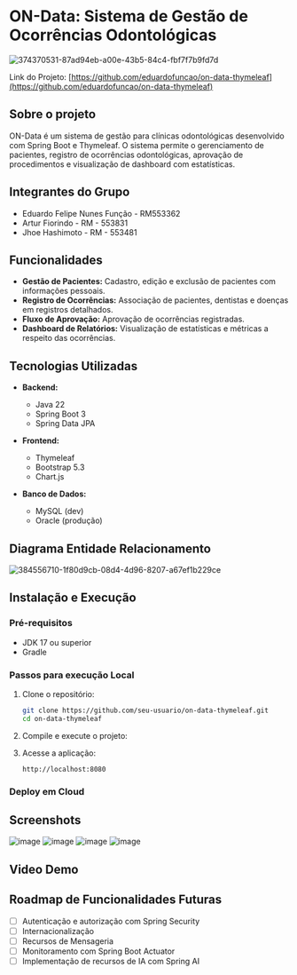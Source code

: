 # ON-Data: Sistema de Gestão de Ocorrências Odontológicas

![374370531-87ad94eb-a00e-43b5-84c4-fbf7f7b9fd7d](https://github.com/user-attachments/assets/1eed88d3-136a-4f14-903d-60963a949a3d)

Link do Projeto: [https://github.com/eduardofuncao/on-data-thymeleaf](https://github.com/eduardofuncao/on-data-thymeleaf)

## Sobre o projeto

ON-Data é um sistema de gestão para clínicas odontológicas desenvolvido com Spring Boot e Thymeleaf. O sistema permite o gerenciamento de pacientes, registro de ocorrências odontológicas, aprovação de procedimentos e visualização de dashboard com estatísticas.

## Integrantes do Grupo

- Eduardo Felipe Nunes Função - RM553362
- Artur Fiorindo - RM - 553831
- Jhoe Hashimoto - RM - 553481

## Funcionalidades

- **Gestão de Pacientes:** Cadastro, edição e exclusão de pacientes com informações pessoais.
- **Registro de Ocorrências:** Associação de pacientes, dentistas e doenças em registros detalhados.
- **Fluxo de Aprovação:** Aprovação de ocorrências registradas.
- **Dashboard de Relatórios:** Visualização de estatísticas e métricas a respeito das ocorrências.

## Tecnologias Utilizadas
- **Backend:**
  - Java 22
  - Spring Boot 3
  - Spring Data JPA

- **Frontend:**
  - Thymeleaf
  - Bootstrap 5.3
  - Chart.js

- **Banco de Dados:**
  - MySQL (dev)
  - Oracle (produção)

## Diagrama Entidade Relacionamento
![384556710-1f80d9cb-08d4-4d96-8207-a67ef1b229ce](https://github.com/user-attachments/assets/7af3ff08-2465-4a2f-8c95-26cc754a14b1)


## Instalação e Execução
### Pré-requisitos
- JDK 17 ou superior
- Gradle

### Passos para execução Local
1. Clone o repositório:
   ```bash
   git clone https://github.com/seu-usuario/on-data-thymeleaf.git
   cd on-data-thymeleaf
   ```

2. Compile e execute o projeto:

3. Acesse a aplicação:
   ```
   http://localhost:8080
   ```

### Deploy em Cloud

## Screenshots
![image](https://github.com/user-attachments/assets/d2f8a2a4-6e30-427f-a8b4-2e7ccde3765c)
![image](https://github.com/user-attachments/assets/21c85d87-c47f-4b5f-9915-6d035f5c6d16)
![image](https://github.com/user-attachments/assets/081f1b76-6b8d-42cd-9278-43ccaa852c88)
![image](https://github.com/user-attachments/assets/70a4ce48-027d-4d21-843f-b52b3868c46e)


## Video Demo


## Roadmap de Funcionalidades Futuras

- [ ] Autenticação e autorização com Spring Security
- [ ] Internacionalização
- [ ] Recursos de Mensageria
- [ ] Monitoramento com Spring Boot Actuator
- [ ] Implementação de recursos de IA com Spring AI
